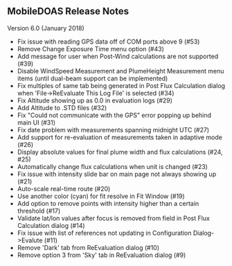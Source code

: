 MobileDOAS Release Notes
-----------------------------------------------------
Version 6.0 (January 2018)

* Fix issue with reading GPS data off of COM ports above 9 (#53)
* Remove Change Exposure Time menu option (#43)
* Add message for user when Post-Wind calculations are not supported (#39)
* Disable WindSpeed Measurement and PlumeHeight Measurement menu items (until dual-beam support can be implemented)
* Fix multiples of same tab being generated in Post Flux Calculation dialog when 'File->ReEvaluate This Log File' is selected (#34)
* Fix Altitude showing up as 0.0 in evaluation logs (#29)
* Add Altitude to .STD files (#32)
* Fix "Could not communicate with the GPS" error popping up behind main UI (#31)
* Fix date problem with measurements spanning midnight UTC (#27)
* Add support for re-evaluation of measurements taken in adaptive mode (#26)
* Display absolute values for final plume width and flux calculations (#24, #25)
* Automatically change flux calculations when unit is changed (#23)
* Fix issue with intensity slide bar on main page not always showing up (#21)
* Auto-scale real-time route (#20)
* Use another color (cyan) for fit resolve in Fit Window (#19)
* Add option to remove points with intensity higher than a certain threshold (#17)
* Validate lat/lon values after focus is removed from field in Post Flux Calculation dialog (#14)
* Fix issue with list of references not updating in Configuration Dialog->Evalute (#11)
* Remove 'Dark' tab from ReEvaluation dialog (#10)
* Remove option 3 from 'Sky' tab in ReEvaluation dialog (#9)